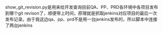 show_git_revision.py是用来给开发查询目前QA、PP、PRD各环境中各项目发布到哪个git revison了，顺便带上时间，原理就是抓取jenkins对应项目的最后一次发布记录。由于我这边qa、pp、prd不是用一台jenkins发布的，所以脚本中连接了两台jenkins
